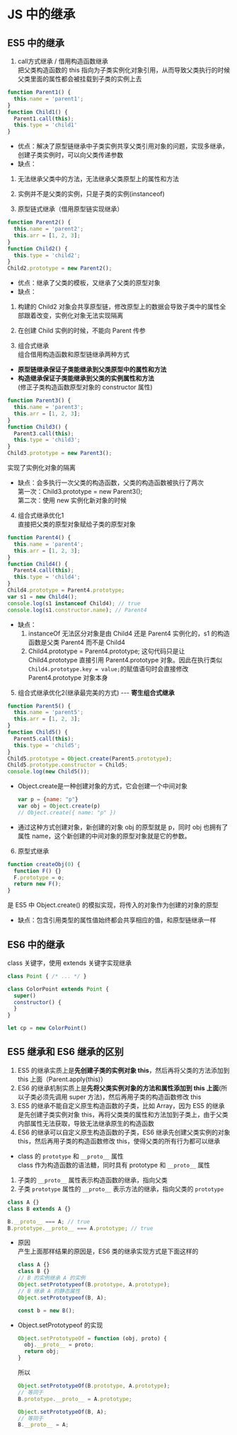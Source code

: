 # JS 中的继承  
## ES5 中的继承  
1. call方式继承 / 借用构造函数继承  
  把父类构造函数的 this 指向为子类实例化对象引用，从而导致父类执行的时候父类里面的属性都会被挂载到子类的实例上去  
  ```js
  function Parent1() {
    this.name = 'parent1';
  }
  function Child1() {
    Parent1.call(this);
    this.type = 'child1'
  }
  ```
  - 优点：解决了原型链继承中子类实例共享父类引用对象的问题，实现多继承，创建子类实例时，可以向父类传递参数  
  - 缺点：  
  1. 无法继承父类中的方法，无法继承父类原型上的属性和方法  
  2. 实例并不是父类的实例，只是子类的实例(instanceof)  

2. 原型链式继承（借用原型链实现继承）  
  ```js
  function Parent2() {
    this.name = 'parent2';
    this.arr = [1, 2, 3];
  }
  function Child2() {
    this.type = 'child2';
  }
  Child2.prototype = new Parent2();
  ```
  - 优点：继承了父类的模板，又继承了父类的原型对象  
  - 缺点：  
  1. 构建的 Child2 对象会共享原型链，修改原型上的数据会导致子类中的属性全部跟着改变，实例化对象无法实现隔离  
  2. 在创建 Child 实例的时候，不能向 Parent 传参  
  
3. 组合式继承  
  组合借用构造函数和原型链继承两种方式  
  + **原型链继承保证子类能继承到父类原型中的属性和方法**  
  + **构造继承保证子类能继承到父类的实例属性和方法**  
  (修正子类构造函数原型对象的 constructor 属性)  
  ```js
  function Parent3() {
    this.name = 'parent3';
    this.arr = [1, 2, 3];
  }
  function Child3() {
    Parent3.call(this);
    this.type = 'child3';
  }
  Child3.prototype = new Parent3();
  ```
  实现了实例化对象的隔离  
  - 缺点：会多执行一次父类的构造函数，父类的构造函数被执行了两次  
          第一次：Child3.prototype = new Parent3();  
          第二次：使用 new 实例化新对象的时候  

4. 组合式继承优化1  
  直接把父类的原型对象赋给子类的原型对象  
  ```js
  function Parent4() {
    this.name = 'parent4';
    this.arr = [1, 2, 3];
  }
  function Child4() {
    Parent4.call(this);
    this.type = 'child4';
  }
  Child4.prototype = Parent4.prototype;
  var s1 = new Child4();
  console.log(s1 instanceof Child4); // true
  console.log(s1.constructor.name); // Parent4
  ```
  - 缺点：
    1. instanceOf 无法区分对象是由 Child4 还是 Parent4 实例化的，s1 的构造函数是父类 Parent4 而不是 Child4  
    2. Child4.prototype = Parent4.prototype; 这句代码只是让 Child4.prototype 直接引用 Parent4.prototype 对象。因此在执行类似`Child4.prototype.key = value;`的赋值语句时会直接修改 Parent4.prototype 对象本身  

5. 组合式继承优化2(继承最完美的方式) --- **寄生组合式继承**  
  ```js
  function Parent5() {
    this.name = 'parent5';
    this.arr = [1, 2, 3];
  }
  function Child5() {
    Parent5.call(this);
    this.type = 'child5';
  }
  Child5.prototype = Object.create(Parent5.prototype);
  Child5.prototype.constructor = Child5;
  console.log(new Child5());
  ```
  - Object.create是一种创建对象的方式，它会创建一个中间对象  
    ```js
    var p = {name: "p"}
    var obj = Object.create(p)
    // Object.create({ name: "p" })
    ```
  - 通过这种方式创建对象，新创建的对象 obj 的原型就是 p，同时 obj 也拥有了属性 name，这个新创建的中间对象的原型对象就是它的参数。

6. 原型式继承  
  ```js
  function createObj(0) {
    function F() {}
    F.prototype = o;
    return new F();
  }
  ```
  是 ES5 中 Object.create() 的模拟实现，将传入的对象作为创建的对象的原型  
  - 缺点：包含引用类型的属性值始终都会共享相应的值，和原型链继承一样  

## ES6 中的继承  
class 关键字，使用 extends 关键字实现继承  
```js
class Point { /* ... */ }

class ColorPoint extends Point {
  super()
  constructor() {
  }
}

let cp = new ColorPoint()
```

## ES5 继承和 ES6 继承的区别  
1. ES5 的继承实质上是**先创建子类的实例对象 this**，然后再将父类的方法添加到 this 上面（Parent.apply(this)）
2. ES6 的继承机制实质上是**先将父类实例对象的方法和属性添加到 this 上面**(所以子类必须先调用 super 方法)，然后再用子类的构造函数修改 this  
3. ES5 的继承不能自定义原生构造函数的子类，比如 Array，因为 ES5 的继承是先创建子类实例对象 this，再将父类类的属性和方法加到子类上，由于父类内部属性无法获取，导致无法继承原生的构造函数  
4. ES6 的继承可以自定义原生构造函数的子类，ES6 继承先创建父类实例的对象 this，然后再用子类的构造函数修改 this，使得父类的所有行为都可以继承  

- class 的 `prototype` 和 `__proto__` 属性  
class 作为构造函数的语法糖，同时具有 prototype 和 `__proto__` 属性  
1. 子类的 `__proto__` 属性表示构造函数的继承，指向父类  
2. 子类 `prototype` 属性的 `__proto__` 表示方法的继承，指向父类的 `prototype`  
```js
class A {}
class B extends A {}

B.__proto__ === A; // true
B.prototype.__proto__ === A.prototype; // true
```
  - 原因  
    产生上面那样结果的原因是，ES6 类的继承实现方式是下面这样的  
    ```js
    class A {}
    class B {}
    // B 的实例继承 A 的实例
    Object.setPrototypeof(B.prototype, A.prototype);
    // B 继承 A 的静态属性
    Object.setPrototypeof(B, A);

    const b = new B();
    ```
  - Object.setPrototypeof 的实现  
    ```js
    Object.setPrototypeOf = function (obj, proto) {
      obj.__proto__ = proto;
      return obj;
    }
    ```
    所以
    ```js
    Object.setPrototypeOf(B.prototype, A.prototype);
    // 等同于
    B.prototype.__proto__ = A.prototype;

    Object.setPrototypeOf(B, A);
    // 等同于
    B.__proto__ = A;
    ```
